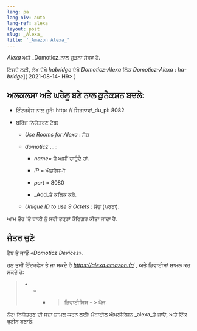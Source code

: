 ```yaml
---
lang: pa
lang-niv: auto
lang-ref: alexa
layout: post
slug: _Alexa_
title: '_Amazon Alexa_'
---
```


 _Alexa_ ਅਤੇ _Domoticz_ਨਾਲ ਜੁੜਨਾ ਸੰਭਵ ਹੈ.

ਇਸਦੇ ਲਈ, ਲੇਖ ਦੇਖੋ  _habridge_ ਦੇਖੋ  _Domoticz-Alexa_  ਲਿੰਕ  _Domoticz-Alexa_ :  _ha-bridge_]( 2021-08-14- H9> )


## ਅਲਕਲਸਾ ਅਤੇ ਘਰੇਲੂ ਬਣੇ ਨਾਲ ਕੁਨੈਕਸ਼ਨ ਬਦਲੋ:
- ਇੰਟਰਫੇਸ ਨਾਲ ਜੁੜੋ: http: // ਸਿਰਨਾਵਾਂ_du_pi: 8082


- ਬਰਿੱਜ ਨਿਯੰਤਰਣ ਟੈਬ:


  - _Use Rooms for Alexa_ : ਸੱਚ


  - _domoticz_ ...::


    - _name=_ ਜੋ ਅਸੀਂ ਚਾਹੁੰਦੇ ਹਾਂ.


    - _IP_ = ਐਡਰੈਸਪੀ


    - _port_ = 8080


    -  _Add_ਤੇ ਕਲਿਕ ਕਰੋ.


  - _Unique ID to use 9 Octets_ : ਸੱਚ (_ਪਰਰਾ_).


    
ਆਮ ਤੌਰ 'ਤੇ ਬਾਕੀ ਨੂੰ ਸਹੀ ਤਰ੍ਹਾਂ ਕੌਂਫਿਗਰ ਕੀਤਾ ਜਾਂਦਾ ਹੈ.

## ਜੰਤਰ ਚੁਣੋ
ਟੈਬ ਤੇ ਜਾਓ _«Domoticz Devices»_.

ਹੁਣ ਤੁਸੀਂ ਇੰਟਰਫੇਸ ਤੇ ਜਾ ਸਕਦੇ ਹੋ  _https://alexa.amazon.fr/_ , ਅਤੇ ਡਿਵਾਈਸਾਂ ਸ਼ਾਮਲ ਕਰ ਸਕਦੇ ਹੋ: 
 >  - - - >  ਡਿਵਾਈਸਿਸ - >  ਖੋਜ. 

ਨੋਟ: ਨਿਯੰਤਰਣ ਦੀ ਸਜ਼ਾ ਸ਼ਾਮਲ ਕਰਨ ਲਈ:
ਮੋਬਾਈਲ ਐਪਲੀਕੇਸ਼ਨ _alexa_ਤੇ ਜਾਓ, ਅਤੇ ਇੱਕ ਰੁਟੀਨ ਬਣਾਓ.



